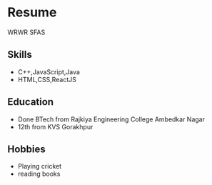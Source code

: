 # Resume
WRWR
SFAS
## Skills
- C++,JavaScript,Java
- HTML,CSS,ReactJS

## Education
- Done BTech from Rajkiya Engineering College Ambedkar Nagar
- 12th from KVS Gorakhpur

## Hobbies
- Playing cricket
- reading books


